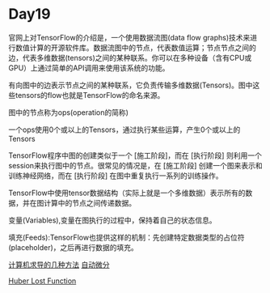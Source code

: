 # Day19
官网上对TensorFlow的介绍是，一个使用数据流图(data flow graphs)技术来进行数值计算的开源软件库。数据流图中的节点，代表数值运算；节点节点之间的边，代表多维数据(tensors)之间的某种联系。你可以在多种设备（含有CPU或GPU）上通过简单的API调用来使用该系统的功能。

有向图中的边表示节点之间的某种联系，它负责传输多维数据(Tensors)。图中这些tensors的flow也就是TensorFlow的命名来源。

图中的节点称为ops(operation的简称)

一个ops使用0个或以上的Tensors，通过执行某些运算，产生0个或以上的Tensors


TensorFlow程序中图的创建类似于一个 [施工阶段]，而在 [执行阶段] 则利用一个session来执行图中的节点。很常见的情况是，在 [施工阶段] 创建一个图来表示和训练神经网络，而在 [执行阶段] 在图中重复执行一系列的训练操作。

TensorFlow中使用tensor数据结构（实际上就是一个多维数据）表示所有的数据，并在图计算中的节点之间传递数据。

变量(Variables),变量在图执行的过程中，保持着自己的状态信息。

填充(Feeds):TensorFlow也提供这样的机制：先创建特定数据类型的占位符(placeholder)，之后再进行数据的填充。

[计算机求导的几种方法](http://www.10tiao.com/html/149/201607/2650470496/1.html)
[自动微分](http://blog.csdn.net/aws3217150/article/details/70214422)


[Huber Lost Function](http://blog.csdn.net/lanchunhui/article/details/50427055)





